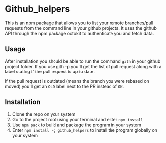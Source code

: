 # Github_helpers

This is an npm package that allows you to list your remote branches/pull requests from the command line in your github projects. It uses the github API through the npm package octokit to authenticate you and fetch data.

## Usage

After installation you should be able to run the command `gith` in your github project folder. If you use gith -p you'll get the list of pull request along with a label stating if the pull request is up to date.

If the pull request is outdated (means the branch you were rebased on moved) you'll get an `OLD` label next to the PR instead of `OK`.

## Installation

1. Clone the repo on your system
2. Go to the project root using your terminal and enter `npm install`
3. Use `npm pack` to build and package the program in your system
4. Enter `npm install -g github_helpers` to install the program globally on your system